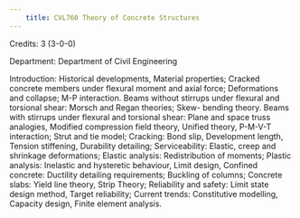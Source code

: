 ```yaml
---
    title: CVL760 Theory of Concrete Structures
---
```

Credits: 3 (3-0-0)

Department: Department of Civil Engineering

Introduction: Historical developments, Material properties; Cracked concrete members under flexural moment and axial force; Deformations and collapse; M-P interaction. Beams without stirrups under flexural and torsional shear: Morsch and Regan theories; Skew- bending theory. Beams with stirrups under flexural and torsional shear: Plane and space truss analogies, Modified compression field theory, Unified theory, P-M-V-T interaction; Strut and tie model; Cracking: Bond slip, Development length, Tension stiffening, Durability detailing; Serviceability: Elastic, creep and shrinkage deformations; Elastic analysis: Redistribution of moments; Plastic analysis: Inelastic and hysteretic behaviour, Limit design, Confined concrete: Ductility detailing requirements; Buckling of columns; Concrete slabs: Yield line theory, Strip Theory; Reliability and safety: Limit state design method, Target reliability; Current trends: Constitutive modelling, Capacity design, Finite element analysis.